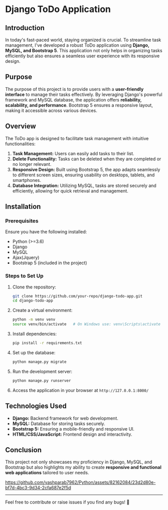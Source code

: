 
# Django ToDo Application

## Introduction
In today's fast-paced world, staying organized is crucial. To streamline task management, I've developed a robust ToDo application using **Django, MySQL, and Bootstrap 5**. This application not only helps in organizing tasks efficiently but also ensures a seamless user experience with its responsive design.

## Purpose
The purpose of this project is to provide users with a **user-friendly interface** to manage their tasks effectively. By leveraging Django's powerful framework and MySQL database, the application offers **reliability, scalability, and performance**. Bootstrap 5 ensures a responsive layout, making it accessible across various devices.

## Overview
The ToDo app is designed to facilitate task management with intuitive functionalities:

1. **Task Management:** Users can easily add tasks to their list.
2. **Delete Functionality:** Tasks can be deleted when they are completed or no longer relevant.
3. **Responsive Design:** Built using Bootstrap 5, the app adapts seamlessly to different screen sizes, ensuring usability on desktops, tablets, and smartphones.
4. **Database Integration:** Utilizing MySQL, tasks are stored securely and efficiently, allowing for quick retrieval and management.

## Installation
### Prerequisites
Ensure you have the following installed:
- Python (>=3.6)
- Django
- MySQL
- Ajax(Jquery)
- Bootstrap 5 (included in the project)

### Steps to Set Up
1. Clone the repository:
   ```sh
   git clone https://github.com/your-repo/django-todo-app.git
   cd django-todo-app
   ```
2. Create a virtual environment:
   ```sh
   python -m venv venv
   source venv/bin/activate   # On Windows use: venv\Scripts\activate
   ```
3. Install dependencies:
   ```sh
   pip install -r requirements.txt
   ```
4. Set up the database:
   ```sh
   python manage.py migrate
   ```
5. Run the development server:
   ```sh
   python manage.py runserver
   ```
6. Access the application in your browser at `http://127.0.0.1:8000/`

## Technologies Used
- **Django:** Backend framework for web development.
- **MySQL:** Database for storing tasks securely.
- **Bootstrap 5:** Ensuring a mobile-friendly and responsive UI.
- **HTML/CSS/JavaScript:** Frontend design and interactivity.

## Conclusion
This project not only showcases my proficiency in Django, MySQL, and Bootstrap but also highlights my ability to create **responsive and functional web applications** tailored to user needs.


https://github.com/yashparab7962/Python/assets/82162084/23d2d80e-bf7d-4bc3-9d34-2cfa687e2f5d

---

Feel free to contribute or raise issues if you find any bugs! 🚀
